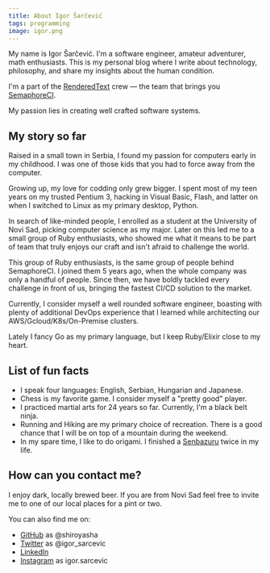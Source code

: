```yaml
---
title: About Igor Šarčević
tags: programming
image: igor.png
---
```


My name is Igor Šarčević. I'm a software engineer,
amateur adventurer, math enthusiasts. This is my personal blog where
I write about technology, philosophy, and share my insights about the
human condition.

I'm a part of the <a href="http://renderedtext.com">RenderedText</a> crew &mdash;
the team that brings you <a href="https://semaphoreci.com">SemaphoreCI</a>.

My passion lies in creating well crafted software systems.

## My story so far

Raised in a small town in Serbia, I found my passion for computers early in my
childhood. I was one of those kids that you had to force away from the
computer.

Growing up, my love for codding only grew bigger. I spent most of my teen years
on my trusted Pentium 3, hacking in Visual Basic, Flash, and latter on when I
switched to Linux as my primary desktop, Python.

In search of like-minded people, I enrolled as a student at the University of
Novi Sad, picking computer science as my major. Later on this led me to a small
group of Ruby enthusiasts, who showed me what it means to be part of team that
truly enjoys our craft and isn't afraid to challenge the world.

This group of Ruby enthusiasts, is the same group of people behind SemaphoreCI.
I joined them 5 years ago, when the whole company was only a handful of people.
Since then, we have boldly tackled every challenge in front of us, bringing the
fastest CI/CD solution to the market.

Currently, I consider myself a well rounded software engineer, boasting with
plenty of additional DevOps experience that I learned while architecting our
AWS/Gcloud/K8s/On-Premise clusters.

Lately I fancy Go as my primary language, but I keep Ruby/Elixir close to my
heart.

## List of fun facts

- I speak four languages: English, Serbian, Hungarian and Japanese.
- Chess is my favorite game. I consider myself a "pretty good" player.
- I practiced martial arts for 24 years so far. Currently, I'm a black belt
  ninja.
- Running and Hiking are my primary choice of recreation. There is a good chance
  that I will be on top of a mountain during the weekend.
- In my spare time, I like to do origami. I finished a
  [Senbazuru](https://en.wikipedia.org/wiki/One_thousand_origami_cranes) twice
  in my life.

## How can you contact me?

I enjoy dark, locally brewed beer. If you are from Novi Sad feel free to invite
me to one of our local places for a pint or two.

You can also find me on:

- [GitHub](https://github.com/shiroyasha) as @shiroyasha
- [Twitter](https://twitter.com/igor_sarcevic) as @igor_sarcevic
- [LinkedIn](https://rs.linkedin.com/in/igorsarcevic)
- [Instagram](https://instagram.com/igor.sarcevic) as igor.sarcevic
